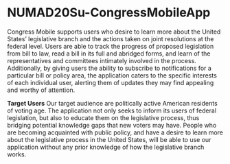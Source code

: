 # NUMAD20Su-CongressMobileApp

Congress Mobile supports users who desire to learn more about the United States’ legislative branch and 
the actions taken on joint resolutions at the federal level. Users are able to track the progress of 
proposed legislation from bill to law, read a bill in its full and abridged forms, and learn of the 
representatives and committees intimately involved in the process. Additionally, by giving users the 
ability to subscribe to notifications for a particular bill or policy area, the application caters to the 
specific interests of each individual user, alerting them of updates they may find appealing and worthy of 
attention.

**Target Users**
Our target audience are politically active American residents of voting age. The application not only seeks 
to inform its users of federal legislation, but also to educate them on the legislative process, thus 
bridging potential knowledge gaps that new voters may have. People who are becoming acquainted with public 
policy, and have a desire to learn more about the legislative process in the United States, will be able to 
use our application without any prior knowledge of how the legislative branch works.
